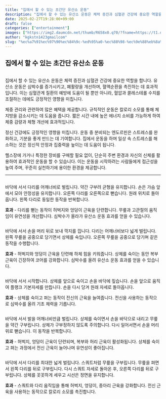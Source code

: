 ```yaml
---
title: "집에서 할 수 있는 초간단 유산소 운동"
description: "집에서 할 수 있는 유산소 운동은 체력 증진과 심혈관 건강에 중요한 역할을 합니다. 유산소 운동은 심박수를 증가시키고, 폐활량을 개선하며, 혈액순환을 촉진하는 데 효과적입니다. 이는 심혈관계 질환의 예방에 도움이 될 뿐만 아니라, 혈압과 콜레스테롤 수치를 조절하는 데에"
date: 2025-02-27T19:28:00+09:00
draft: false
categories: ["entertainment"]
images: ["https://img2.daumcdn.net/thumb/R658x0.q70/?fname=https://t1.daumcdn.net/news/202501/13/tenbody/20250113073005297rtdh.jpg", "https://t1.daumcdn.net/news/202501/13/tenbody/20250113073005583rokb.gif", "https://t1.daumcdn.net/news/202501/13/tenbody/20250113073005908pjan.gif", "https://t1.daumcdn.net/news/202501/13/tenbody/20250113073006117hwdx.gif", "https://t1.daumcdn.net/news/202501/13/tenbody/20250113073006334urad.gif"]
author: "kgkstn1423gmailcom"
slug: "%ec%a7%91%ec%97%90%ec%84%9c-%ed%95%a0-%ec%88%98-%ec%9e%88%eb%8a%94-%ec%b4%88%ea%b0%84%eb%8b%a8-%ec%9c%a0%ec%82%b0%ec%86%8c-%ec%9a%b4%eb%8f%99"
---
```


<h2 >집에서 할 수 있는 초간단 유산소 운동</h2> <figure ><img src="https://img2.daumcdn.net/thumb/R658x0.q70/?fname=https://t1.daumcdn.net/news/202501/13/tenbody/20250113073005297rtdh.jpg" alt=""/></figure> <p>집에서 할 수 있는 유산소 운동은 체력 증진과 심혈관 건강에 중요한 역할을 합니다. 유산소 운동은 심박수를 증가시키고, 폐활량을 개선하며, 혈액순환을 촉진하는 데 효과적입니다. 이는 심혈관계 질환의 예방에 도움이 될 뿐만 아니라, 혈압과 콜레스테롤 수치를 조절하는 데에도 긍정적인 영향을 미칩니다.</p> <p>체중 관리와 관련하여 많은 혜택을 제공합니다. 규칙적인 운동은 칼로리 소모를 통해 체지방을 감소시키는 데 도움을 줍니다. 짧은 시간 내에 높은 에너지 소비를 가능하게 하여 체중 감량과 체형 개선에 효과적입니다.</p> <p>정신 건강에도 긍정적인 영향을 미칩니다. 운동 중 분비되는 엔도르핀은 스트레스를 완화하고, 기분을 좋게 만드는 데 기여합니다. 집에서 운동을 하며 일상 속 스트레스를 해소하는 것은 정신적 안정과 집중력을 높이는 데 도움이 됩니다.</p> <p>헬스장에 가거나 특정한 장비를 구매할 필요 없이, 단순히 주변 환경과 자신의 신체를 활용하여 효과적인 운동을 할 수 있습니다. 이는 운동을 시작하려는 사람들에게 접근성을 높여 주며, 꾸준히 실천하기에 용이한 환경을 제공합니다.</p> <hr /> <figure ><img src="https://t1.daumcdn.net/news/202501/13/tenbody/20250113073005583rokb.gif" alt=""/></figure> <p>바닥에 서서 다리를 어깨너비로 벌립니다. 약간 구부려 균형을 유지합니다. 손은 가슴 앞에서 모아 안정성을 유지합니다. 오른쪽 다리를 오른쪽으로 뻗습니다. 원래 위치로 돌아옵니다. 왼쪽 다리로 동일한 동작을 반복합니다.</p> <p><strong>효과</strong> - 다리를 뻗는 동작이 허벅지와 엉덩이 근육을 단련합니다. 무릎과 고관절의 움직임이 유연성을 개선합니다. 심박수가 올라가 유산소 운동 효과를 얻을 수 있습니다.</p> <figure ><img src="https://t1.daumcdn.net/news/202501/13/tenbody/20250113073005908pjan.gif" alt=""/></figure> <p>바닥에 서서 손을 머리 뒤로 보내 깍지를 낍니다. 다리는 어깨너비보다 넓게 벌립니다. 왼쪽 무릎을 공중으로 당기면서 상체를 숙입니다. 오른쪽 무릎을 공중으로 당기며 같은 동작을 수행합니다.</p> <p><strong>효과</strong> - 허벅지와 엉덩이 근육을 단련해 하체 힘을 키워줍니다. 상체를 숙이는 동안 복부 근육이 긴장하여 코어를 강화합니다. 심박수를 올려 유산소 운동 효과를 얻을 수 있습니다.</p> <figure ><img src="https://t1.daumcdn.net/news/202501/13/tenbody/20250113073006117hwdx.gif" alt=""/></figure> <p>바닥에 서서 시작합니다. 상체를 앞으로 숙이고 손을 바닥에 짚습니다. 손을 앞으로 움직여 플랭크 기본자세를 만듭니다. 손을 다시 당겨 원래 자세로 돌아옵니다.</p> <p><strong>효과</strong> - 상체를 숙이고 펴는 동작이 전신의 근육을 늘여줍니다. 전신을 사용하는 동작으로 심박수를 올려 기초 체력을 기릅니다.</p> <figure ><img src="https://t1.daumcdn.net/news/202501/13/tenbody/20250113073006334urad.gif" alt=""/></figure> <p>바닥에 서서 발을 어깨너비만큼 벌립니다. 상체를 숙이면서 손을 바닥으로 내리고 무릎을 약간 구부립니다. 상체가 구부정하지 않도록 주의합니다. 다시 일어서면서 손을 머리 위로 뻗습니다. 이 동작을 반복합니다.</p> <p><strong>효과</strong> - 허벅지, 엉덩이 근육이 단련되며, 복부와 허리 근육이 활성화됩니다. 상체를 숙이고 펴는 과정에서 전신 근육이 늘어나며 유연성이 좋아집니다.</p> <figure ><img src="https://t1.daumcdn.net/news/202501/13/tenbody/20250113073006603ufpl.gif" alt=""/></figure> <p>바닥에 서서 다리를 최대한 넓게 벌립니다. 스쿼트처럼 무릎을 구부립니다. 무릎을 펴면서 왼쪽 다리를 뒤로 구부립니다. 다시 스쿼트 자세로 돌아온 후, 오른쪽 다리를 뒤로 구부립니다. 상체를 꼿꼿하게 세우고 시선은 정면을 유지합니다.</p> <p><strong>효과</strong> - 스쿼트와 다리 움직임을 통해 허벅지, 엉덩이, 종아리 근육을 강화합니다. 전신 근육을 사용하는 동작으로 칼로리 소모를 촉진합니다.</p>